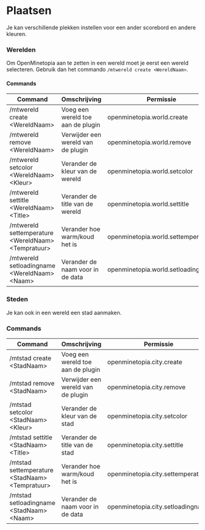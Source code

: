 # Plaatsen
Je kan verschillende plekken instellen voor een ander scorebord en andere kleuren.

### Werelden
Om OpenMinetopia aan te zetten in een wereld moet je eerst een wereld selecteren.
Gebruik dan het commando `/mtwereld create <WereldNaam>`.

#### Commands

|Command| Omschrijving | Permissie |
|--|--|--|
| /mtwereld create \<WereldNaam> | Voeg een wereld toe aan de plugin | openminetopia.world.create
| /mtwereld remove \<WereldNaam> | Verwijder een wereld van de plugin | openminetopia.world.remove
| /mtwereld setcolor \<WereldNaam> \<Kleur> | Verander de kleur van de wereld | openminetopia.world.setcolor |
| /mtwereld settitle \<WereldNaam> \<Title> | Verander de title van de wereld | openminetopia.world.settitle
| /mtwereld settemperature \<WereldNaam> \<Tempratuur> | Verander hoe warm/koud het is | openminetopia.world.settemperature
| /mtwereld setloadingname \<WereldNaam> \<Naam> | Verander de naam voor in de data | openminetopia.world.setloadingname

### Steden
Je kan ook in een wereld een stad aanmaken.

### Commands
|Command| Omschrijving | Permissie |
|--|--|--|
| /mtstad create \<StadNaam> | Voeg een wereld toe aan de plugin | openminetopia.city.create
| /mtstad remove \<StadNaam> | Verwijder een wereld van de plugin | openminetopia.city.remove
| /mtstad setcolor \<StadNaam> \<Kleur> | Verander de kleur van de stad| openminetopia.city.setcolor |
| /mtstad settitle \<StadNaam> \<Title> | Verander de title van de stad| openminetopia.city.settitle
| /mtstad settemperature \<StadNaam> \<Tempratuur> | Verander hoe warm/koud het is | openminetopia.city.settemperature
| /mtstad setloadingname \<StadNaam> \<Naam> | Verander de naam voor in de data | openminetopia.city.setloadingname

